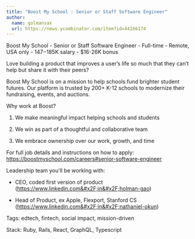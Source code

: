 ```yaml
---
title: "Boost My School : Senior or Staff Software Engineer"
author:
  name: golmansax
  url: https://news.ycombinator.com/item?id=44166174
---
```

Boost My School - Senior or Staff Software Engineer - Full-time - Remote, USA only - $147-$185K salary - $16-26K bonus

Love building a product that improves a user’s life so much that they can’t help but share it with their peers?

Boost My School is on a mission to help schools fund brighter student futures. Our platform is trusted by 200+ K-12 schools to modernize their fundraising, events, and auctions.

Why work at Boost?

1. We make meaningful impact helping schools and students

2. We win as part of a thoughtful and collaborative team

3. We embrace ownership over our work, growth, and time

For full job details and instructions on how to apply: <a href="https:&#x2F;&#x2F;boostmyschool.com&#x2F;careers#senior-software-engineer" rel="nofollow">https:&#x2F;&#x2F;boostmyschool.com&#x2F;careers#senior-software-engineer</a>

Leadership team you&#x27;ll be working with:

- CEO, coded first version of product (<a href="https:&#x2F;&#x2F;www.linkedin.com&#x2F;in&#x2F;holman-gao" rel="nofollow">https:&#x2F;&#x2F;www.linkedin.com&#x2F;in&#x2F;holman-gao</a>)

- Head of Product, ex Apple, Flexport, Stanford CS (<a href="https:&#x2F;&#x2F;www.linkedin.com&#x2F;in&#x2F;nathaniel-okun" rel="nofollow">https:&#x2F;&#x2F;www.linkedin.com&#x2F;in&#x2F;nathaniel-okun</a>)

Tags: edtech, fintech, social impact, mission-driven

Stack: Ruby, Rails, React, GraphQL, Typescript
<JobApplication />
